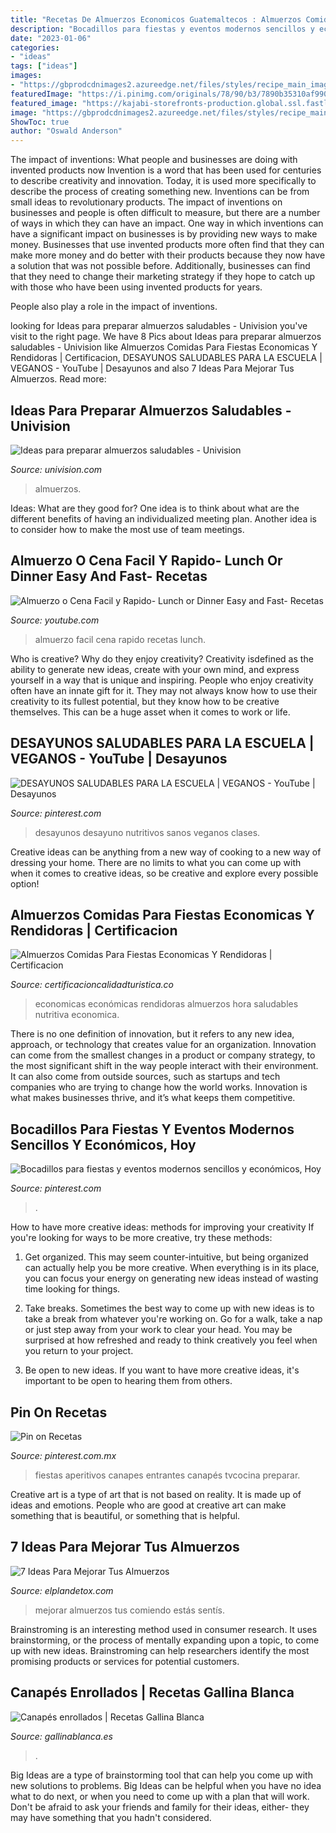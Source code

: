 ```yaml
---
title: "Recetas De Almuerzos Economicos Guatemaltecos : Almuerzos Comidas Para Fiestas Economicas Y Rendidoras"
description: "Bocadillos para fiestas y eventos modernos sencillos y económicos, hoy"
date: "2023-01-06"
categories:
- "ideas"
tags: ["ideas"]
images:
- "https://gbprodcdnimages2.azureedge.net/files/styles/recipe_main_image_mobile/windowsazurestorage/recipes/15401803641c559fddb4e44b7e327cd5559e8b7198.jpg?h=289976fd&amp;itok=vlc49xY-"
featuredImage: "https://i.pinimg.com/originals/78/90/b3/7890b35310af9905d3a31fac2335ae04.png"
featured_image: "https://kajabi-storefronts-production.global.ssl.fastly.net/kajabi-storefronts-production/blogs/14494/images/ncUgadkQ2PqpFn6N55gX_IMG_6975.jpg"
image: "https://gbprodcdnimages2.azureedge.net/files/styles/recipe_main_image_mobile/windowsazurestorage/recipes/15401803641c559fddb4e44b7e327cd5559e8b7198.jpg?h=289976fd&amp;itok=vlc49xY-"
ShowToc: true
author: "Oswald Anderson"
---
```



The impact of inventions: What people and businesses are doing with invented products now
Invention is a word that has been used for centuries to describe creativity and innovation. Today, it is used more specifically to describe the process of creating something new. Inventions can be from small ideas to revolutionary products. The impact of inventions on businesses and people is often difficult to measure, but there are a number of ways in which they can have an impact. 
One way in which inventions can have a significant impact on businesses is by providing new ways to make money. Businesses that use invented products more often find that they can make more money and do better with their products because they now have a solution that was not possible before. Additionally, businesses can find that they need to change their marketing strategy if they hope to catch up with those who have been using invented products for years. 

People also play a role in the impact of inventions.

	

		
looking for Ideas para preparar almuerzos saludables - Univision you've visit to the right page. We have 8 Pics about Ideas para preparar almuerzos saludables - Univision like Almuerzos Comidas Para Fiestas Economicas Y Rendidoras | Certificacion, DESAYUNOS SALUDABLES PARA LA ESCUELA | VEGANOS - YouTube | Desayunos and also 7 Ideas Para Mejorar Tus Almuerzos. Read more:
		
    
## Ideas Para Preparar Almuerzos Saludables - Univision

<img loading=lazy src="https://cdn4.uvnimg.com/09/a6/c42d618c4a4d87aaa8de130422e5/1c812001efee4f198466e5e23813695f" onerror="this.onerror=null;this.src='https://tse4.mm.bing.net/th?id=OIP.RutEhbfmxWyqp6wZ5orlUgHaE9&amp;pid=15.1';" alt="Ideas para preparar almuerzos saludables - Univision">

_Source: univision.com_

>almuerzos. 

	

Ideas: What are they good for?
One idea is to think about what are the different benefits of having an individualized meeting plan. Another idea is to consider how to make the most use of team meetings.

    
## Almuerzo O Cena Facil Y Rapido- Lunch Or Dinner Easy And Fast- Recetas

<img loading=lazy src="http://i.ytimg.com/vi/RlGMladaP6Q/hqdefault.jpg" onerror="this.onerror=null;this.src='https://tse1.mm.bing.net/th?id=OIP.l-cJ32RlGoE5z5Csfe3lWQHaFj&amp;pid=15.1';" alt="Almuerzo o Cena Facil y Rapido- Lunch or Dinner Easy and Fast- Recetas">

_Source: youtube.com_

>almuerzo facil cena rapido recetas lunch. 

	

Who is creative? Why do they enjoy creativity?
Creativity isdefined as the ability to generate new ideas, create with your own mind, and express yourself in a way that is unique and inspiring. People who enjoy creativity often have an innate gift for it. They may not always know how to use their creativity to its fullest potential, but they know how to be creative themselves. This can be a huge asset when it comes to work or life.

    
## DESAYUNOS SALUDABLES PARA LA ESCUELA | VEGANOS - YouTube | Desayunos

<img loading=lazy src="https://i.pinimg.com/originals/76/e3/ca/76e3ca78b3600ce5b38fc9d33eb331ef.jpg" onerror="this.onerror=null;this.src='https://tse4.mm.bing.net/th?id=OIP.GllrTJG5VY-9lC_5qGGoewHaEK&amp;pid=15.1';" alt="DESAYUNOS SALUDABLES PARA LA ESCUELA | VEGANOS - YouTube | Desayunos">

_Source: pinterest.com_

>desayunos desayuno nutritivos sanos veganos clases. 

	

Creative ideas can be anything from a new way of cooking to a new way of dressing your home. There are no limits to what you can come up with when it comes to creative ideas, so be creative and explore every possible option!

    
## Almuerzos Comidas Para Fiestas Economicas Y Rendidoras | Certificacion

<img loading=lazy src="https://i.pinimg.com/originals/78/90/b3/7890b35310af9905d3a31fac2335ae04.png" onerror="this.onerror=null;this.src='https://tse1.mm.bing.net/th?id=OIP.NKzLgXaaonD3MXl7iDeuqgHaNE&amp;pid=15.1';" alt="Almuerzos Comidas Para Fiestas Economicas Y Rendidoras | Certificacion">

_Source: certificacioncalidadturistica.co_

>economicas económicas rendidoras almuerzos hora saludables nutritiva economica. 

	

There is no one definition of innovation, but it refers to any new idea, approach, or technology that creates value for an organization. Innovation can come from the smallest changes in a product or company strategy, to the most significant shift in the way people interact with their environment. It can also come from outside sources, such as startups and tech companies who are trying to change how the world works. Innovation is what makes businesses thrive, and it’s what keeps them competitive.

    
## Bocadillos Para Fiestas Y Eventos Modernos Sencillos Y Económicos, Hoy

<img loading=lazy src="https://i.pinimg.com/736x/7b/40/50/7b4050f5df118dbb5c8c0e3749eff142.jpg" onerror="this.onerror=null;this.src='https://tse3.mm.bing.net/th?id=OIP.wQyR4vqnZM1RRmPA5XjgqQHaLW&amp;pid=15.1';" alt="Bocadillos para fiestas y eventos modernos sencillos y económicos, Hoy">

_Source: pinterest.com_

>. 

	

How to have more creative ideas: methods for improving your creativity
If you're looking for ways to be more creative, try these methods:
1. Get organized. This may seem counter-intuitive, but being organized can actually help you be more creative. When everything is in its place, you can focus your energy on generating new ideas instead of wasting time looking for things.

2. Take breaks. Sometimes the best way to come up with new ideas is to take a break from whatever you're working on. Go for a walk, take a nap or just step away from your work to clear your head. You may be surprised at how refreshed and ready to think creatively you feel when you return to your project.

3. Be open to new ideas. If you want to have more creative ideas, it's important to be open to hearing them from others.

    
## Pin On Recetas

<img loading=lazy src="https://i.pinimg.com/originals/82/bc/62/82bc62be61518ef40b0bf7fbdf9a8e13.jpg" onerror="this.onerror=null;this.src='https://tse1.mm.bing.net/th?id=OIP.PHSROmxD2QMy9aWHDiOaaAHaF7&amp;pid=15.1';" alt="Pin on Recetas">

_Source: pinterest.com.mx_

>fiestas aperitivos canapes entrantes canapés tvcocina preparar. 

	

Creative art is a type of art that is not based on reality. It is made up of ideas and emotions. People who are good at creative art can make something that is beautiful, or something that is helpful.

    
## 7 Ideas Para Mejorar Tus Almuerzos

<img loading=lazy src="https://kajabi-storefronts-production.global.ssl.fastly.net/kajabi-storefronts-production/blogs/14494/images/ncUgadkQ2PqpFn6N55gX_IMG_6975.jpg" onerror="this.onerror=null;this.src='https://tse4.mm.bing.net/th?id=OIP.YRSfCkuBH3Zn9-PIIJ0zYwHaEK&amp;pid=15.1';" alt="7 Ideas Para Mejorar Tus Almuerzos">

_Source: elplandetox.com_

>mejorar almuerzos tus comiendo estás sentís. 

	

Brainstroming is an interesting method used in consumer research. It uses brainstorming, or the process of mentally expanding upon a topic, to come up with new ideas. Brainstroming can help researchers identify the most promising products or services for potential customers.

    
## Canapés Enrollados | Recetas Gallina Blanca

<img loading=lazy src="https://gbprodcdnimages2.azureedge.net/files/styles/recipe_main_image_mobile/windowsazurestorage/recipes/15401803641c559fddb4e44b7e327cd5559e8b7198.jpg?h=289976fd&amp;itok=vlc49xY-" onerror="this.onerror=null;this.src='https://tse4.mm.bing.net/th?id=OIP.a41J9SJ5deFNWh3v_p3zNgHaHa&amp;pid=15.1';" alt="Canapés enrollados | Recetas Gallina Blanca">

_Source: gallinablanca.es_

>. 

	

Big Ideas are a type of brainstorming tool that can help you come up with new solutions to problems. Big Ideas can be helpful when you have no idea what to do next, or when you need to come up with a plan that will work. Don't be afraid to ask your friends and family for their ideas, either- they may have something that you hadn't considered.

